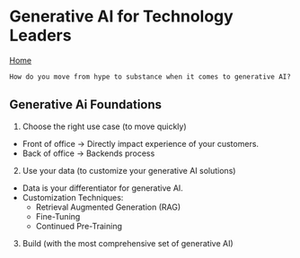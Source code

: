 # Generative AI for Technology Leaders

[Home](README.md)

```md
How do you move from hype to substance when it comes to generative AI? That’s the key question that all leaders are going to have to answer if they want to prepare their organizations to adopt this transformational technology. In this keynote, Tom Godden, AWS Director of Enterprise Strategy, discusses how leaders can usher in the right mindset, strategy, and tools to translate the promise of generative AI into real business value. Learn how customers are leveraging their data to successfully deploy generative AI now and leave with practical information on how to develop a generative AI strategy that works for your company, including best practices for selecting use cases, responsible use, and more.
```

## Generative Ai Foundations

1. Choose the right use case (to move quickly)

- Front of office -> Directly impact experience of your customers.
- Back of office -> Backends process

2. Use your data (to customize your generative AI solutions)

- Data is your differentiator for generative AI.
- Customization Techniques:
  - Retrieval Augmented Generation (RAG)
  - Fine-Tuning
  - Continued Pre-Training

3. Build (with the most comprehensive set of generative AI)


